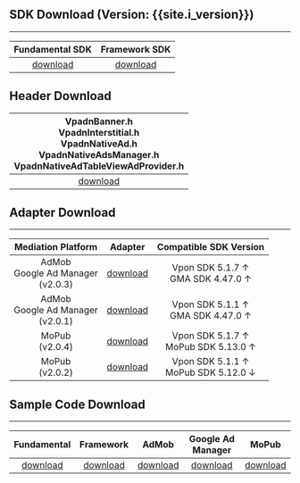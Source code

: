 ## SDK Download (Version: {{site.i_version}})
---

Fundamental SDK<br>| Framework SDK <br>|
:-------------: | :------------:|
[download][1]   | [download][2] |

<!-- > **Note**:

>* You can choose either fundamental SDK or framework SDK for ad integration. If using Framework SDK, you don't have to reference necessary frameworks, one by one, and it's lighter than fundamental SDK. -->

<!-- >**Note:** You might receive an alert (ITMS-90809) from App Store if you are using the latest Vpon SDK. It won't cause any impact on the ad serving and the result of the review currently. Vpon will deliver a new version of SDK to figure it out asap. -->

## Header Download

|VpadnBanner.h <br> VpadnInterstitial.h <br> VpadnNativeAd.h <br> VpadnNativeAdsManager.h <br> VpadnNativeAdTableViewAdProvider.h |
|:-------------:|
|[download][3]|



## Adapter Download
---

| Mediation Platform | Adapter | Compatible SDK Version|
|:------------------:|:-------:|:---:|
| AdMob <br> Google Ad Manager <br> (v2.0.3) | [download][4] | Vpon SDK 5.1.7 ↑ <br> GMA SDK 4.47.0 ↑ | 
| AdMob <br> Google Ad Manager <br> (v2.0.1) | [download][4] | Vpon SDK 5.1.1 ↑ <br> GMA SDK 4.47.0 ↑ | 
| MoPub <br> (v2.0.4)| [download][14] | Vpon SDK 5.1.7 ↑  <br> MoPub SDK 5.13.0 ↑ |
| MoPub <br> (v2.0.2)| [download][5]  | Vpon SDK 5.1.1 ↑  <br> MoPub SDK 5.12.0 ↓ |

<!-- | Smatto | [download][12] | | -->



 
## Sample Code Download
---

| Fundamental   | Framework     | AdMob         | Google Ad Manager | MoPub          |
|:-------------:|:-------------:|:-------------:|:-----------------:|:--------------:|
| [download][6] | [download][7] | [download][8] | [download][9]     | [download][11] |

<!-- 
Smaato        |
:-------------:|
[download][13]| -->

[1]: https://m.vpon.com/sdk/VponSDK-iOS/ios-vpadn-sdk-v5.1.7-20201111-2011111201-75db645.a
[2]: https://m.vpon.com/sdk/VponSDK-iOS/VpadnSDKiOS-5.1.7.zip

[3]: https://github.com/vpon-sdk/Vpon-mobile-ios-examples/tree/master/FundamentalExample/Headers
[4]: https://github.com/vpon-sdk/Vpon-mobile-ios-examples/tree/master/Adapter/AdMobAdapter
[5]: https://github.com/vpon-sdk/Vpon-mobile-ios-examples/tree/master/Adapter/MopubCustomEvents-2.0.2
[6]: https://github.com/vpon-sdk/Vpon-mobile-ios-examples/tree/master/FundamentalExample
[7]: https://github.com/vpon-sdk/Vpon-mobile-ios-examples/tree/master/FrameworkExample
[8]: https://github.com/vpon-sdk/Vpon-mobile-ios-examples/tree/master/Mediation/AdMobExample
[9]: https://github.com/vpon-sdk/Vpon-mobile-ios-examples/tree/master/Mediation/DFPExample

[11]: https://github.com/vpon-sdk/Vpon-mobile-ios-examples/tree/master/Mediation/MoPubExample
[12]: https://github.com/vpon-sdk/Vpon-mobile-ios-examples/tree/master/Adapter/SOMAVpadnPlugin
[13]: https://github.com/vpon-sdk/Vpon-mobile-ios-examples/tree/master/Mediation/SmaatoSample/
[14]: https://github.com/vpon-sdk/Vpon-mobile-ios-examples/tree/master/Adapter/MoPubCustomEvents-2.0.3